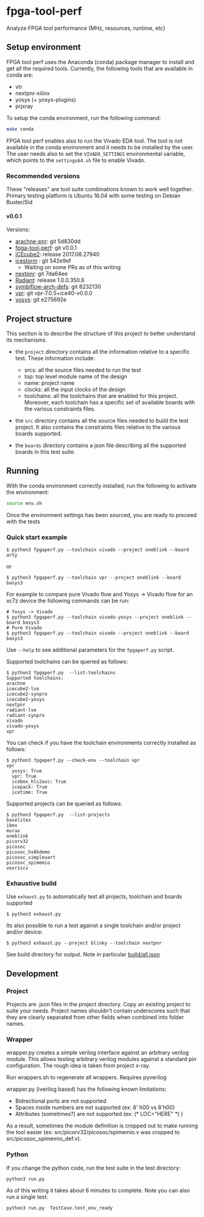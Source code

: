 # fpga-tool-perf

Analyze FPGA tool performance (MHz, resources, runtime, etc)

## Setup environment

FPGA tool perf uses the Anaconda (conda) package manager to install and get all the required tools.
Currently, the following tools that are available in conda are:

- vtr
- nextpnr-xilinx
- yosys (+ yosys-plugins)
- prjxray

To setup the conda environment, run the following command:

```bash
make conda
```

FPGA tool perf enables also to run the Vivado EDA tool. The tool is not available in the conda environment and it needs to be installed by the user.
The user needs also to set the `VIVADO_SETTINGS` environmental variable, which points to the `settings64.sh` file to enable Vivado.

### Recommended versions

These "releases" are tool suite combinations known to work well together. Primary testing platform is
Ubuntu 16.04 with some testing on Debian Buster/Sid

#### v0.0.1

Versions:
  * [arachne-pnr](https://github.com/cseed/arachne-pnr.git): git 5d830dd
  * [fpga-tool-perf](https://github.com/SymbiFlow/fpga-tool-perf.git): git v0.0.1
  * [iCEcube2](http://www.latticesemi.com/iCEcube2): release 2017.08.27940
  * [icestorm](https://github.com/elmsfu/icestorm.git) : git 542e9ef
    * Waiting on some PRs as of this writing
  * [nextpnr](https://github.com/YosysHQ/nextpnr.git): git 7da64ee
  * [Radiant](http://www.latticesemi.com/latticeradiant): release 1.0.0.350.6
  * [symbiflow-arch-defs](https://github.com/SymbiFlow/symbiflow-arch-defs.git): git 8232130
  * [vpr](https://github.com/SymbiFlow/vtr-verilog-to-routing.git): git vpr-7.0.5+ice40-v0.0.0
  * [yosys](https://github.com/YosysHQ/yosys.git): git e275692e

## Project structure

This section is to describe the structure of this project to better understand its mechanisms.

- the `project` directory contains all the information relative to a specific test. These information include:
  - srcs: all the source files needed to run the test
  - top: top level module name of the design
  - name: project name
  - clocks: all the input clocks of the design
  - toolchains: all the toolchains that are enabled for this project. Moreover, each toolchain has a specific set of available boards with the various constraints files.

- the `src` directory contains all the source files needed to build the test project. It also contains the constraints files relative to the various boards supported.
- the `boards` directory contains a json file describing all the supported boards in this test suite.

## Running

With the conda environment correctly installed, run the following to activate the environment:

```bash
source env.sh
```

Once the environment settings has been sourced, you are ready to proceed with the tests

### Quick start example

```
$ python3 fpgaperf.py --toolchain vivado --project oneblink --board arty
```

or

```
$ python3 fpgaperf.py --toolchain vpr --project oneblink --board basys3
```

For example to compare pure Vivado flow and Yosys -> Vivado flow for an xc7z device the following commands can be run:

```
# Yosys -> Vivado
$ python3 fpgaperf.py --toolchain vivado-yosys --project oneblink --board basys3
# Pure Vivado
$ python3 fpgaperf.py --toolchain vivado --project oneblink --board basys3
```

Use `--help` to see additional parameters for the `fpgaperf.py` script.

Supported toolchains can be queried as follows:
```
$ python3 fpgaperf.py  --list-toolchains
Supported toolchains:
arachne
icecube2-lse
icecube2-synpro
icecube2-yosys
nextpnr
radiant-lse
radiant-synpro
vivado
vivado-yosys
vpr
```

You can check if you have the toolchain environments correctly installed as
follows:
```
$ python3 fpgaperf.py --check-env --toolchain vpr
vpr
  yosys: True
  vpr: True
  icebox_hlc2asc: True
  icepack: True
  icetime: True
```

Supported projects can be queried as follows:
```
$ python3 fpgaperf.py  --list-projects
baselitex
ibex
murax
oneblink
picorv32
picosoc
picosoc_hx8kdemo
picosoc_simpleuart
picosoc_spimemio
vexriscv
```

### Exhaustive build

Use `exhaust.py` to automatically test all projects, toolchain and boards supported

```
$ python3 exhaust.py
```

Its also possible to run a test against a single toolchain and/or project and/or device:
```
$ python3 exhaust.py --project blinky --toolchain nextpnr
```

See build directory for output. Note in particular [build/all.json](build/all.json)


## Development

### Project

Projects are .json files in the project directory. Copy an existing project to
suite your needs. Project names shouldn't contain underscores such that they
are clearly separated from other fields when combined into folder names.

### Wrapper

wrapper.py creates a simple verilog interface against an arbitrary verilog
module. This allows testing arbitrary verilog modules against a standard pin
configuration. The rough idea is taken from project x-ray.

Run wrappers.sh to regenerate all wrappers. Requires pyverilog

wrapper.py (iverilog based) has the following known limitations:
 * Bidrectional ports are not supported
 * Spaces inside numbers are not supported (ex: 8' h00 vs 8'h00)
 * Attributes (sometimes?) are not supported (ex: (* LOC="HERE" *) )

As a result, sometimes the module definition is cropped out to make running the
tool easier (ex: src/picorv32/picosoc/spimemio.v was cropped to
src/picosoc_spimemio_def.v).

### Python

If you change the python code, run the test suite in the test directory:

```
python3 run.py
```

As of this writing it takes about 6 minutes to complete. Note you can also run
a single test:
```
python3 run.py  TestCase.test_env_ready
```

